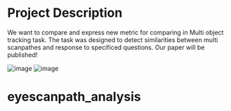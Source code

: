 # Project Description
We want to compare and express new metric for comparing in Multi object tracking task.
The task was designed to detect similarities between multi scanpathes and response to specificed questions.
Our paper will be published!




![image](https://github.com/Kamyarb/eyescanpath_analysis/assets/100142624/4280b742-eb16-46d9-ab2d-5f4a428ebe91)
![image](https://github.com/Kamyarb/eyescanpath_analysis/assets/100142624/0fb1809e-0671-45ea-8510-be111a1e7efe)


# eyescanpath_analysis

